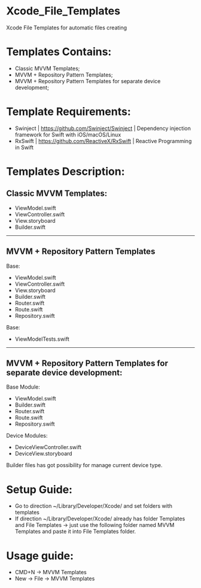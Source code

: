 # Xcode_File_Templates
Xcode File Templates for automatic files creating 

Templates Contains:
===============
- Classic MVVM Templates;
- MVVM + Repository Pattern Templates;
- MVVM + Repository Pattern Templates for separate device development; 

Template Requirements:
===============
- Swinject | https://github.com/Swinject/Swinject | Dependency injection framework for Swift with iOS/macOS/Linux
- RxSwift | https://github.com/ReactiveX/RxSwift | Reactive Programming in Swift


Templates Description:
==============

Classic MVVM Templates:
-----
- ViewModel.swift
- ViewController.swift
- View.storyboard
- Builder.swift

---------------------
MVVM + Repository Pattern Templates
-----
Base:
- ViewModel.swift
- ViewController.swift
- View.storyboard
- Builder.swift
- Router.swift
- Route.swift
- Repository.swift

Base:
- ViewModelTests.swift


---------------------
MVVM + Repository Pattern Templates for separate device development: 
-----

Base Module:
- ViewModel.swift
- Builder.swift
- Router.swift
- Route.swift
- Repository.swift

Device Modules:
- DeviceViewController.swift
- DeviceView.storyboard

Builder files has got possibility for manage current device type.


Setup Guide:
===============
- Go to direction ~/Library/Developer/Xcode/ and set folders with templates
- If direction ~/Library/Developer/Xcode/ already has folder Templates and File Templates -> just use the following folder named MVVM Templates and paste it into File Templates folder.



Usage guide:
===============
- CMD+N -> MVVM Templates
- New -> File -> MVVM Templates
